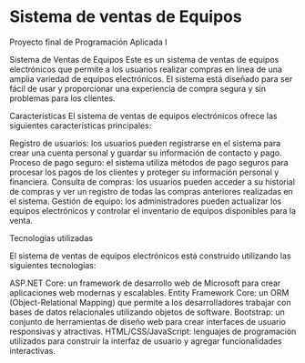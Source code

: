 # Sistema de ventas de Equipos
Proyecto final de Programación Aplicada I

Sistema de Ventas de Equipos 
Este es un sistema de ventas de equipos electrónicos que permite a los usuarios realizar compras en línea de una amplia variedad de equipos electrónicos. El sistema está diseñado para ser fácil de usar y proporcionar una experiencia de compra segura y sin problemas para los clientes.

Características
El sistema de ventas de equipos electrónicos ofrece las siguientes características principales:

Registro de usuarios: los usuarios pueden registrarse en el sistema para crear una cuenta personal y guardar su información de contacto y pago.
Proceso de pago seguro: el sistema utiliza métodos de pago seguros para procesar los pagos de los clientes y proteger su información personal y financiera.
Consulta de compras: los usuarios pueden acceder a su historial de compras y ver un registro de todas las compras anteriores realizadas en el sistema.
Gestión de equipo: los administradores pueden actualizar los equipos electrónicos  y controlar el inventario de equipos disponibles para la venta.

Tecnologías utilizadas

El sistema de ventas de equipos electrónicos está construido utilizando las siguientes tecnologías:

ASP.NET Core: un framework de desarrollo web de Microsoft para crear aplicaciones web modernas y escalables.
Entity Framework Core: un ORM (Object-Relational Mapping) que permite a los desarrolladores trabajar con bases de datos relacionales utilizando objetos de software.
Bootstrap: un conjunto de herramientas de diseño web para crear interfaces de usuario responsivas y atractivas.
HTML/CSS/JavaScript: lenguajes de programación utilizados para construir la interfaz de usuario y agregar funcionalidades interactivas.

